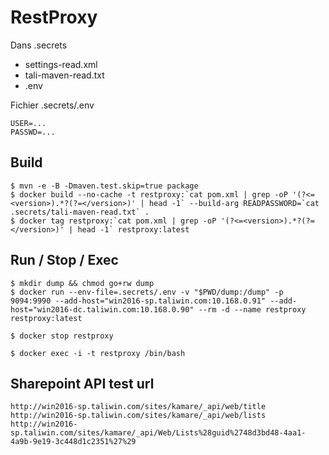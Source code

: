 # RestProxy

Dans .secrets
- settings-read.xml
- tali-maven-read.txt
- .env


Fichier .secrets/.env

```
USER=...
PASSWD=...
```

## Build
```
$ mvn -e -B -Dmaven.test.skip=true package
$ docker build --no-cache -t restproxy:`cat pom.xml | grep -oP '(?<=<version>).*?(?=</version>)' | head -1` --build-arg READPASSWORD=`cat .secrets/tali-maven-read.txt` .
$ docker tag restproxy:`cat pom.xml | grep -oP '(?<=<version>).*?(?=</version>)' | head -1` restproxy:latest
```

## Run / Stop / Exec
```
$ mkdir dump && chmod go+rw dump
$ docker run --env-file=.secrets/.env -v "$PWD/dump:/dump" -p 9094:9990 --add-host="win2016-sp.taliwin.com:10.168.0.91" --add-host="win2016-dc.taliwin.com:10.168.0.90" --rm -d --name restproxy restproxy:latest  

$ docker stop restproxy

$ docker exec -i -t restproxy /bin/bash

```

## Sharepoint API test url
```
http://win2016-sp.taliwin.com/sites/kamare/_api/web/title
http://win2016-sp.taliwin.com/sites/kamare/_api/web/lists
http://win2016-sp.taliwin.com/sites/kamare/_api/Web/Lists%28guid%2748d3bd48-4aa1-4a9b-9e19-3c448d1c2351%27%29
```

